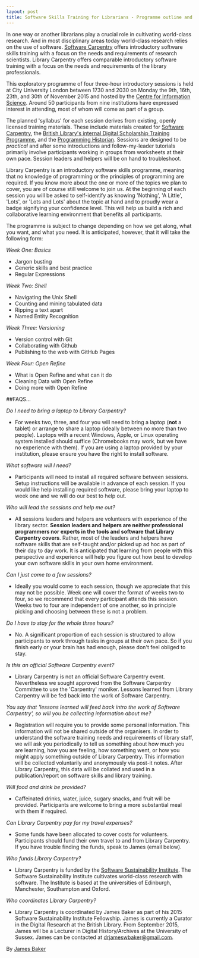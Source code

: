 ```yaml
---
layout: post
title: Software Skills Training for Librarians - Programme outline and FAQ
---
```


In one way or another librarians play a crucial role in cultivating world-class research. And in most disciplinary areas today world-class research relies on the use of software. [Software Carpentry](http://software-carpentry.org/) offers introductory software skills training with a focus on the needs and requirements of research scientists. Library Carpentry offers comparable introductory software training with a focus on the needs and requirements of the library professionals.

This exploratory programme of four three-hour introductory sessions is held at City University London between 1730 and 2030 on Monday the 9th, 16th, 23th, and 30th of November 2015 and hosted by the [Centre for Information Science](https://www.city.ac.uk/department-library-information-science/centre-for-information-science). Around 50 participants from nine institutions have expressed interest in attending, most of whom will come as part of a group.

The planned 'syllabus' for each session derives from existing, openly licensed training materials. These include materials created for [Software Carpentry](http://software-carpentry.org/lessons.html), the [British Library's internal Digital Scholarship Training Programme](http://britishlibrary.typepad.co.uk/digital-scholarship/2014/10/british-library-digital-scholarship-training-programme-round-up-of-resources-you-can-use.html), and the [Programming Historian](http://programminghistorian.org/). Sessions are designed to be *practical* and after some introductions and follow-my-leader tutorials primarily involve participants working in groups from worksheets at their own pace. Session leaders and helpers will be on hand to troubleshoot.

Library Carpentry is an introductory software skills programme, meaning that no knowledge of programming or the principles of programming are required. If you know more about the one or more of the topics we plan to cover, you are of course still welcome to join us. At the beginning of each session you will be asked to self-identify as knowing 'Nothing', 'A Little', 'Lots', or 'Lots and Lots' about the topic at hand and to proudly wear a badge signifying your confidence level. This will help us build a rich and collaborative learning environment that benefits all participants.

The programme is subject to change depending on how we get along, what you want, and what you need. It is anticipated, however, that it will take the following form:

*Week One: Basics*

- Jargon busting
- Generic skills and best practice
- Regular Expressions

*Week Two: Shell*

- Navigating the Unix Shell
- Counting and mining tabulated data
- Ripping a text apart
- Named Entity Recognition

*Week Three: Versioning*

- Version control with Git
- Collaborating with Github
- Publishing to the web with GitHub Pages

*Week Four: Open Refine*

- What is Open Refine and what can it do
- Cleaning Data with Open Refine
- Doing more with Open Refine

##FAQS...

*Do I need to bring a laptop to Library Carpentry?*

- For weeks two, three, and four you will need to bring a laptop (**not** a tablet) or arrange to share a laptop (ideally between no more than two people). Laptops with a recent Windows, Apple, or Linux operating system installed should suffice (Chromebooks may work, but we have no experience with them). If you are using a laptop provided by your institution, please ensure you have the right to install software.

*What software will I need?*

- Participants will need to install all required software between sessions. Setup instructions will be available in advance of each session. If you would like help installing required software, please bring your laptop to week one and we will do our best to help out.

*Who will lead the sessions and help me out?*

- All sessions leaders and helpers are volunteers with experience of the library sector. **Session leaders and helpers are neither professional programmers nor experts in the tools and software that Library Carpentry covers**. Rather, most of the leaders and helpers have software skills that are self-taught and/or picked up ad hoc as part of their day to day work. It is anticipated that learning from people with this perspective and experience will help you figure out how best to develop your own software skills in your own home environment.

*Can I just come to a few sessions?*

- Ideally you would come to each session, though we appreciate that this may not be possible. Week one will cover the format of weeks two to four, so we recommend that every participant attends this session. Weeks two to four are independent of one another, so in principle picking and choosing between these is not a problem.

*Do I have to stay for the whole three hours?*

- No. A significant proportion of each session is structured to allow participants to work through tasks in groups at their own pace. So if you finish early or your brain has had enough, please don't feel obliged to stay.

*Is this an official Software Carpentry event?*

- Library Carpentry is not an official Software Carpentry event. Nevertheless we sought approved from the Software 
Carpentry Committee to use the 'Carpentry' moniker. Lessons learned from Library Carpentry will be fed back into the work of Software Carpentry.

*You say that 'lessons learned will feed back intro the work of Software Carpentry', so will you be collecting information about me?*

- Registration will require you to provide some personal information. This information will not be shared outside of the organisers. In order to understand the software training needs and requirements of library staff, we will ask you periodically to tell us something about how much you are learning, how you are feeling, how something went, or how you might apply something outside of Library Carpentry. This information will be collected voluntarily and anonymously via post-it notes. After Library Carpentry, this data will be collated and used in a publication/report on software skills and library training.

*Will food and drink be provided?*

- Caffeinated drinks, water, juice, sugary snacks, and fruit will be provided. Participants are welcome to bring a more substantial meal with them if required.

*Can Library Carpentry pay for my travel expenses?*

- Some funds have been allocated to cover costs for volunteers. Participants should fund their own travel to and from Library Carpentry. If you have trouble finding the funds, speak to James (email below).

*Who funds Library Carpentry?*

- Library Carpentry is funded by the [Software Sustainability Institute](http://software.ac.uk/). The Software Sustainability Institute cultivates world-class research with software. The Institute is based at the universities of Edinburgh, Manchester, Southampton and Oxford.

*Who coordinates Library Carpentry?*

- Library Carpentry is coordinated by James Baker as part of his 2015 Software Sustainability Institute Fellowship. James is currently a Curator in the Digital Research at the British Library. From September 2015, James will be a Lecturer in Digital History/Archives at the University of Sussex. James can be contacted at drjameswbaker@gmail.com.

By [James Baker](drjwbaker)